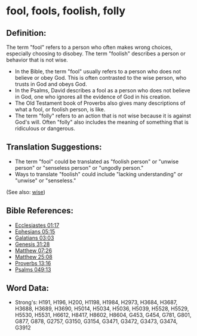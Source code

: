 # fool, fools, foolish, folly #

## Definition: ##

The term "fool" refers to a person who often makes wrong choices, especially choosing to disobey. The term "foolish" describes a person or behavior that is not wise.

* In the Bible, the term "fool" usually refers to a person who does not believe or obey God. This is often contrasted to the wise person, who trusts in God and obeys God.
* In the Psalms, David describes a fool as a person who does not believe in God, one who ignores all the evidence of God in his creation.
* The Old Testament book of Proverbs also gives many descriptions of what a fool, or foolish person, is like.
* The term "folly" refers to an action that is not wise because it is against God's will. Often "folly" also includes the meaning of something that is ridiculous or dangerous.

## Translation Suggestions: ##

* The term "fool" could be translated as "foolish person" or "unwise person" or "senseless person" or "ungodly person."
* Ways to translate "foolish" could include "lacking understanding" or "unwise" or "senseless."

(See also: [wise](../kt/wise.md))

## Bible References: ##

* [Ecclesiastes 01:17](rc://en/tn/help/ecc/01/17)
* [Ephesians 05:15](rc://en/tn/help/eph/05/15)
* [Galatians 03:03](rc://en/tn/help/gal/03/03)
* [Genesis 31:28](rc://en/tn/help/gen/31/28)
* [Matthew 07:26](rc://en/tn/help/mat/07/26)
* [Matthew 25:08](rc://en/tn/help/mat/25/08)
* [Proverbs 13:16](rc://en/tn/help/pro/13/16)
* [Psalms 049:13](rc://en/tn/help/psa/049/13)


## Word Data: ##

* Strong's: H191, H196, H200, H1198, H1984, H2973, H3684, H3687, H3688, H3689, H3690, H5014, H5034, H5036, H5039, H5528, H5529, H5530, H5531, H6612, H8417, H8602, H8604, G453, G454, G781, G801, G877, G878, G2757, G3150, G3154, G3471, G3472, G3473, G3474, G3912
